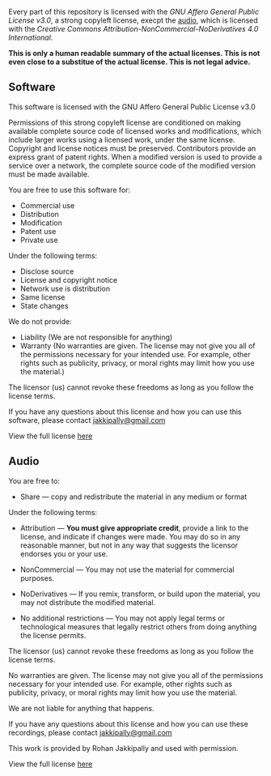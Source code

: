 Every part of this repository is licensed with the *GNU Affero General Public License v3.0*, a strong copyleft license, execpt the [audio](https://github.com/bhagavdgita/bhagavdgita.github.io/tree/main/audio), which is licensed with the *Creative Commons Attribution-NonCommercial-NoDerivatives 4.0 International*.

**This is only a human readable summary of the actual licenses. This is not even close to a substitue of the actual license. This is not legal advice.**

## Software
This software is licensed with the GNU Affero General Public License v3.0

Permissions of this strong copyleft license are conditioned on making available complete source code of licensed works and modifications, which include larger works using a licensed work, under the same license. Copyright and license notices must be preserved. Contributors provide an express grant of patent rights. When a modified version is used to provide a service over a network, the complete source code of the modified version must be made available.

You are free to use this software for:
 - Commercial use
 - Distribution
 - Modification
 - Patent use
 - Private use

Under the following terms:
 - Disclose source
 - License and copyright notice
 - Network use is distribution
 - Same license
 - State changes

We do not provide:
 - Liability (We are not responsible for anything)
 - Warranty (No warranties are given. The license may not give you all of the permissions necessary for your intended use. For example, other rights such as publicity, privacy, or moral rights may limit how you use the material.)

The licensor (us) cannot revoke these freedoms as long as you follow the license terms.

If you have any questions about this license and how you can use this software, please contact [jakkipally@gmail.com](mailto:jakkipally@gmail.com)


View the full license [here](https://latex.artofproblemsolving.com/miscpdf/psqhutkv.pdf?t=1661437519256)

## Audio

You are free to:

 - Share — copy and redistribute the material in any medium or format

Under the following terms:

 - Attribution — **You must give appropriate credit**, provide a link to the license, and indicate if changes were made. You may do so in any reasonable manner, but not in any way that suggests the licensor endorses you or your use.

 - NonCommercial — You may not use the material for commercial purposes.
 
 - NoDerivatives — If you remix, transform, or build upon the material, you may not distribute the modified material.

 - No additional restrictions — You may not apply legal terms or technological measures that legally restrict others from doing anything the license permits.

The licensor (us) cannot revoke these freedoms as long as you follow the license terms.

No warranties are given. The license may not give you all of the permissions necessary for your intended use. For example, other rights such as publicity, privacy, or moral rights may limit how you use the material.

We are not liable for anything that happens.

If you have any questions about this license and how you can use these recordings, please contact [jakkipally@gmail.com](mailto:jakkipally@gmail.com)

This work is provided by Rohan Jakkipally and used with permission.

View the full license [here](https://latex.artofproblemsolving.com/miscpdf/psqhutkv.pdf?t=1661438231216)
